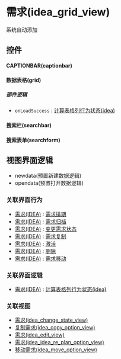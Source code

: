 # 需求(idea_grid_view)  <!-- {docsify-ignore-all} -->


系统自动添加



## 控件
#### CAPTIONBAR(captionbar)
#### 数据表格(grid)

##### 部件逻辑
* `onLoadSuccess` : [计算表格列行为状态(idea)](module/ProdMgmt/idea/uilogic/calc_column_action_state)
#### 搜索栏(searchbar)
#### 搜索表单(searchform)

## 视图界面逻辑
  * newdata(预置新建数据逻辑)
  * opendata(预置打开数据逻辑)


### 关联界面行为
  * [需求(IDEA)](module/ProdMgmt/idea) : [需求排期](module/ProdMgmt/idea#界面行为)
  * [需求(IDEA)](module/ProdMgmt/idea) : [需求归档](module/ProdMgmt/idea#界面行为)
  * [需求(IDEA)](module/ProdMgmt/idea) : [变更需求状态](module/ProdMgmt/idea#界面行为)
  * [需求(IDEA)](module/ProdMgmt/idea) : [需求复制](module/ProdMgmt/idea#界面行为)
  * [需求(IDEA)](module/ProdMgmt/idea) : [激活](module/ProdMgmt/idea#界面行为)
  * [需求(IDEA)](module/ProdMgmt/idea) : [删除](module/ProdMgmt/idea#界面行为)
  * [需求(IDEA)](module/ProdMgmt/idea) : [需求移动](module/ProdMgmt/idea#界面行为)

### 关联界面逻辑
  * [需求(IDEA)](module/ProdMgmt/idea) : [计算表格列行为状态(idea)](module/ProdMgmt/idea/uilogic/calc_column_action_state)

### 关联视图
  * [需求(idea_change_state_view)](app/view/idea_change_state_view)
  * [复制需求(idea_copy_option_view)](app/view/idea_copy_option_view)
  * [需求(idea_edit_view)](app/view/idea_edit_view)
  * [需求(idea_idea_re_plan_option_view)](app/view/idea_idea_re_plan_option_view)
  * [移动需求(idea_move_option_view)](app/view/idea_move_option_view)

<script>
 const { createApp } = Vue
  createApp({
    data() {
      return {

      }
    }
  }).use(ElementPlus).mount('#app')
</script>